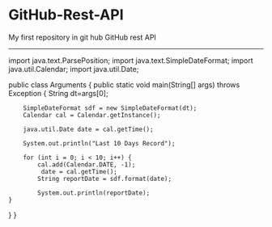 # GitHub-Rest-API
My first repository in git hub
GitHub rest API
********************
import java.text.ParsePosition;
import java.text.SimpleDateFormat;
import java.util.Calendar;
import java.util.Date;

public class Arguments {
	public static void main(String[] args) throws Exception {
		String dt=args[0];

		SimpleDateFormat sdf = new SimpleDateFormat(dt);
		Calendar cal = Calendar.getInstance();

		java.util.Date date = cal.getTime();
		
		System.out.println("Last 10 Days Record");
		
		for (int i = 0; i < 10; i++) {
			cal.add(Calendar.DATE, -1);
		     date = cal.getTime();
			String reportDate = sdf.format(date);

			System.out.println(reportDate);
	}

}
}

